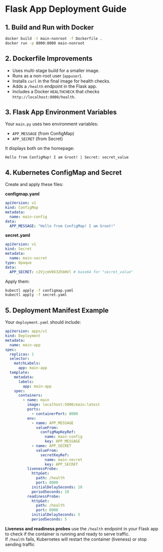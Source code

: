 # Flask App Deployment Guide

## 1. Build and Run with Docker

```sh
docker build -t main-nonroot -f Dockerfile .
docker run -p 8000:8000 main-nonroot
```

## 2. Dockerfile Improvements

- Uses multi-stage build for a smaller image.
- Runs as a non-root user (`appuser`).
- Installs `curl` in the final image for health checks.
- Adds a `/health` endpoint in the Flask app.
- Includes a Docker `HEALTHCHECK` that checks `http://localhost:8000/health`.

## 3. Flask App Environment Variables

Your `main.py` uses two environment variables:
- `APP_MESSAGE` (from ConfigMap)
- `APP_SECRET` (from Secret)

It displays both on the homepage:
```
Hello from ConfigMap! I am Groot! | Secret: secret_value
```

## 4. Kubernetes ConfigMap and Secret

Create and apply these files:

**configmap.yaml**
```yaml
apiVersion: v1
kind: ConfigMap
metadata:
  name: main-config
data:
  APP_MESSAGE: "Hello from ConfigMap! I am Groot!"
```

**secret.yaml**
```yaml
apiVersion: v1
kind: Secret
metadata:
  name: main-secret
type: Opaque
data:
  APP_SECRET: c2VjcmV0X3ZhbHVl # base64 for "secret_value"
```

Apply them:
```sh
kubectl apply -f configmap.yaml
kubectl apply -f secret.yaml
```

## 5. Deployment Manifest Example

Your `deployment.yaml` should include:

```yaml
apiVersion: apps/v1
kind: Deployment
metadata:
  name: main-app
spec:
  replicas: 1
  selector:
    matchLabels:
      app: main-app
  template:
    metadata:
      labels:
        app: main-app
    spec:
      containers:
        - name: main
          image: localhost:5000/main:latest
          ports:
            - containerPort: 8000
          env:
            - name: APP_MESSAGE
              valueFrom:
                configMapKeyRef:
                  name: main-config
                  key: APP_MESSAGE
            - name: APP_SECRET
              valueFrom:
                secretKeyRef:
                  name: main-secret
                  key: APP_SECRET
          livenessProbe:
            httpGet:
              path: /health
              port: 8000
            initialDelaySeconds: 10
            periodSeconds: 10
          readinessProbe:
            httpGet:
              path: /health
              port: 8000
            initialDelaySeconds: 5
            periodSeconds: 5
```

**Liveness and readiness probes** use the `/health` endpoint in your Flask app to check if the container is running and ready to serve traffic.  
If `/health` fails, Kubernetes will restart the container (liveness) or stop sending traffic